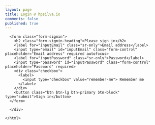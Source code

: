 ```yaml
---
layout: page
title: Login @ hpsilva.io
comments: false
published: true
---
```


<html>
    <div class="container">

      <form class="form-signin">
        <h2 class="form-signin-heading">Please sign in</h2>
        <label for="inputEmail" class="sr-only">Email address</label>
        <input type="email" id="inputEmail" class="form-control" placeholder="Email address" required autofocus>
        <label for="inputPassword" class="sr-only">Password</label>
        <input type="password" id="inputPassword" class="form-control" placeholder="Password" required>
        <div class="checkbox">
          <label>
            <input type="checkbox" value="remember-me"> Remember me
          </label>
        </div>
        <button class="btn btn-lg btn-primary btn-block" type="submit">Sign in</button>
      </form>

      </div>
      
    </html>
    
